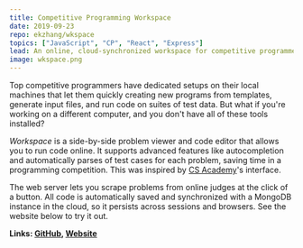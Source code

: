 ```yaml
---
title: Competitive Programming Workspace
date: 2019-09-23
repo: ekzhang/wkspace
topics: ["JavaScript", "CP", "React", "Express"]
lead: An online, cloud-synchronized workspace for competitive programmers.
image: wkspace.png
---
```


Top competitive programmers have dedicated setups on their local machines that
let them quickly creating new programs from templates, generate input files, and
run code on suites of test data. But what if you're working on a different
computer, and you don't have all of these tools installed?

_Workspace_ is a side-by-side problem viewer and code editor that allows you to
run code online. It supports advanced features like autocompletion and
automatically parses of test cases for each problem, saving time in a
programming competition. This was inspired by
[CS Academy](https://csacademy.com/)'s interface.

The web server lets you scrape problems from online judges at the click of a
button. All code is automatically saved and synchronized with a MongoDB instance
in the cloud, so it persists across sessions and browsers. See the website below
to try it out.

**Links: [GitHub](https://github.com/ekzhang/wkspace),
[Website](https://wkspace.herokuapp.com/)**
